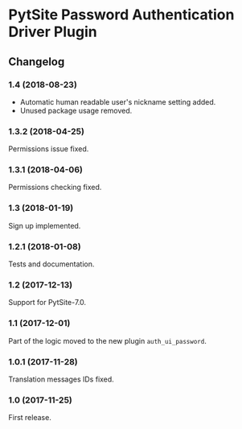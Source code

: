 # PytSite Password Authentication Driver Plugin


## Changelog


### 1.4 (2018-08-23)

- Automatic human readable user's nickname setting added.
- Unused package usage removed.


### 1.3.2 (2018-04-25)

Permissions issue fixed.


### 1.3.1 (2018-04-06)

Permissions checking fixed.


### 1.3 (2018-01-19)

Sign up implemented.


### 1.2.1 (2018-01-08)

Tests and documentation.


### 1.2 (2017-12-13)

Support for PytSite-7.0.


### 1.1 (2017-12-01)

Part of the logic moved to the new plugin `auth_ui_password`.


### 1.0.1 (2017-11-28)

Translation messages IDs fixed.


### 1.0 (2017-11-25)

First release.
